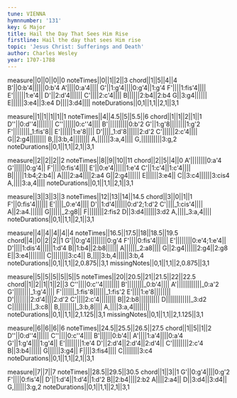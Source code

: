 ```yaml
---
tune: VIENNA
hymnnumber: '131'
key: G Major
title: Hail the Day That Sees Him Rise
firstline: Hail the day that sees Him rise
topic: 'Jesus Christ: Sufferings and Death'
author: Charles Wesley
year: 1707-1788
---
```

measure||0||0||0||0
noteTimes||0||1||2||3
chord||1||5||4||4
B'||0:b'4||||||0:b'4
A'||||0:a'4||||
G'||1:g'4||||0:g'4||1:g'4
F'||||1:fis'4||||
E'||||||1:e'4||
D'||2:d'4||||||
C'||||2:c'4||||
B||||||2:b4||2:b4
G||3:g4||||||
E||||||3:e4||3:e4
D||||3:d4||||
noteDurations||0,1||1,1||2,1||3,1

measure||1||1||1||1||1
noteTimes||4||4.5||5||5.5||6
chord||1||1||2||1||1
D''||0:d''4||||||||
C''||||||0:c''4||||
B'||||||||||0:b'2
G'||1:g'8||||||||1:g'2
F'||||||||_1:fis'8||
E'||||||1:e'8||||
D'||||_1:d'8||||||2:d'2
C'||||||2:c'4||||
G||2:g4||||||||
B,||3:b,4||||||||
A,||||||3:a,4||||
G,||||||||||3:g,2
noteDurations||0,1||1,1||2,1||3,1

measure||2||2||2||2
noteTimes||8||9||10||11
chord||2||5||4||0
A'||||||||0:a'4
G'||||||0:g'4||
F'||||0:fis'4||||
E'||0:e'4||||||1:e'4
C'||1:c'4||1:c'4||||
B||||||1:b4;2:b4||
A||||2:a4||||2:a4
G||2:g4||||||
E||||||3:e4||
C||3:c4||||||3:cis4
A,||||3:a,4||||
noteDurations||0,1||1,1||2,1||3,1

measure||3||3||3||3
noteTimes||12||13||14||14.5
chord||3||0||1||1
F'||0:fis'4||||||
E'||||_0:e'4||||
D'||1:d'4||||||0:d'2;1:d'2
C'||||_1:cis'4||||
A||2:a4.||||||
G||||||_2:g8||
F||||||||2:fis2
D||3:d4||||||3:d2
A,||||_3:a,4||||
noteDurations||0,1||1,1||2,1||3,1

measure||4||4||4||4||4
noteTimes||16.5||17.5||18||18.5||19.5
chord||4||0||2||2||1
G'||0:g'4||||||||0:g'4
F'||||0:fis'4||||||
E'||||||||0:e'4;1:e'4||
D'||||1:dis'4||||||1:d'4
B||1:b4||2:b8||||||
A||||||_2:a8||||
G||2:g4||||||2:g4||2:g8
E||3:e4||||||||
C||||||||3:c4||
B,||||3:b,4||||||3:b,4
noteDurations||0,1||1,1||2,0.875||3,1
missingNotes||0,1||1,1||2,0.875||3,1

measure||5||5||5||5||5||5
noteTimes||20||20.5||21||21.5||22||22.5
chord||1||2||1||1||2||3
C''||||0:c''4||||||||
B'||||||||_0:b'4||||
A'||||||||||||_0:a'2
G'||||||||_1:g'4||||
F'||||||_1:fis'8||||||_1:fis'2
E'||||1:e'8||||||||
D'||||||||2:d'4||||2:d'2
C'||||2:c'4||||||||
B||2:b8||||||||||
D||||||||||||_3:d2
C||||||||||_3:c8||
B,||||||||_3:b,8||||
A,||||3:a,4||||||||
noteDurations||0,1||1,1||2,1.125||3,1
missingNotes||0,1||1,1||2,1.125||3,1

measure||6||6||6||6
noteTimes||24.5||25.5||26.5||27.5
chord||1||5||1||2
D''||0:d''4||||||
C''||||0:c''4||||
B'||||||0:b'4||
A'||||1:a'4||||0:a'4
G'||1:g'4||||1:g'4||
E'||||||||1:e'4
D'||2:d'4||2:d'4||2:d'4||
C'||||||||2:c'4
B||3:b4||||||
G||||||3:g4||
F||||3:fis4||||
C||||||||3:c4
noteDurations||0,1||1,1||2,1||3,1

measure||7||7||7
noteTimes||28.5||29.5||30.5
chord||1||3||1
G'||0:g'4||||0:g'2
F'||||0:fis'4||
D'||1:d'4||1:d'4||1:d'2
B||2:b4||||2:b2
A||||2:a4||
D||3:d4||3:d4||
G,||||||3:g,2
noteDurations||0,1||1,1||2,1||3,1

